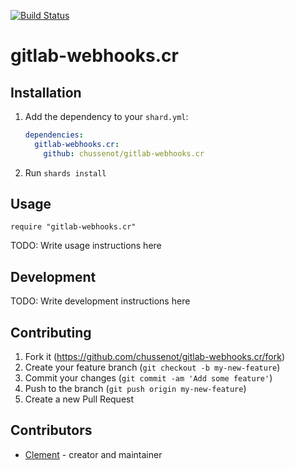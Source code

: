 [![Build
Status](https://travis-ci.org/chussenot/gitlab-webhooks.cr.svg?branch=master)](https://travis-ci.org/chussenot/gitlab-webhooks.cr)

# gitlab-webhooks.cr

## Installation

1. Add the dependency to your `shard.yml`:

   ```yaml
   dependencies:
     gitlab-webhooks.cr:
       github: chussenot/gitlab-webhooks.cr
   ```

2. Run `shards install`

## Usage

```crystal
require "gitlab-webhooks.cr"
```

TODO: Write usage instructions here

## Development

TODO: Write development instructions here

## Contributing

1. Fork it (<https://github.com/chussenot/gitlab-webhooks.cr/fork>)
2. Create your feature branch (`git checkout -b my-new-feature`)
3. Commit your changes (`git commit -am 'Add some feature'`)
4. Push to the branch (`git push origin my-new-feature`)
5. Create a new Pull Request

## Contributors

- [Clement](https://github.com/chussenot) - creator and maintainer

